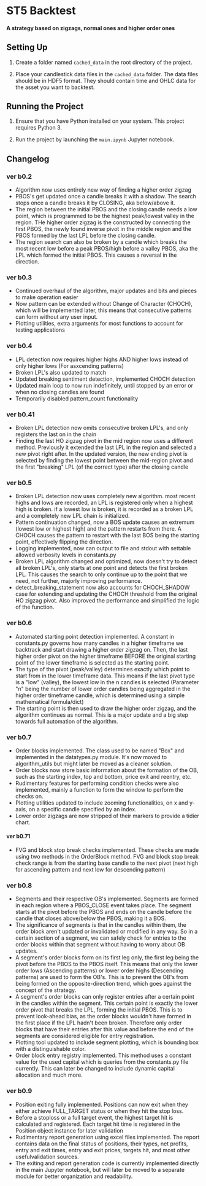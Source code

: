 # ST5 Backtest
#### A strategy based on zigzags, normal ones and higher order ones

## Setting Up

1. Create a folder named `cached_data` in the root directory of the project.

2. Place your candlestick data files in the `cached_data` folder. The data files should be in HDF5 format. They should contain time and OHLC data for the asset you want to backtest.

## Running the Project

1. Ensure that you have Python installed on your system. This project requires Python 3.

2. Run the project by launching the ```main.ipynb``` Jupyter notebook.

## Changelog

### ver b0.2
- Algorithm now uses entirely new way of finding a higher order zigzag
- PBOS's get updated once a candle breaks it with a shadow. The search stops once a candle breaks it by CLOSING, aka below/above it.
- The region between the initial PBOS and the closing candle needs a low point, which is programmed to be the highest peak/lowest valley in the region. THe higher order zigzag is the constructed by connecting the first PBOS, the newly found inverse pivot in the middle region and the PBOS formed by the last LPL before the closing candle.
- The region search can also be broken by a candle which breaks the most recent low before a peak PBOS/high before a valley PBOS, aka the LPL which formed the initial PBOS. This causes a reversal in the direction.

### ver b0.3
- Continued overhaul of the algorithm, major updates and bits and pieces to make operation easier
- Now pattern can be extended without Change of Character (CHOCH), which will be implemented later, this means that consecutive patterns can form without any user input.
- Plotting utilities, extra arguments for most functions to account for testing applications

### ver b0.4
- LPL detection now requires higher highs AND higher lows instead of only higher lows (For asxcending patterns)
- Broken LPL's also updated to match
- Updated breaking sentiment detection, implemented CHOCH detection
- Updated main loop to now run indefinitely, until stopped by an error or when no closing candles are found
- Temporarily disabled pattern_count functionality

### ver b0.41
- Broken LPL detection now omits consecutive broken LPL's, and only registers the last on in the chain
- Finding the last HO zigzag pivot in the mid region now uses a different method. Previously it extended the last LPL in the region and selected a new pivot right after. In the updated version, the new ending pivot is selected by finding the lowest point between the mid-region pivot and the first "breaking" LPL (of the correct type) after the closing candle

### ver b0.5
- Broken LPL detection now uses completely new algorithm. most recent highs and lows are recorded, an LPL is registered only when a highest high is broken. if a lowest low is broken, it is recorded as a broken LPL and a completely new LPL chain is initialized.
- Pattern continuation changed, now a BOS update causes an extremum (lowest low or highest high) and the pattern restarts from there. A CHOCH causes the pattern to restart with the last BOS being the starting point, effectively flipping the direction.
- Logging implemented, now can output to file and stdout with settable allowed verbosity levels in constants.py
- Broken LPL algorithm changed and optimized, now doesn't try to detect all broken LPL's, only starts at one point and detects the first broken LPL. This causes the search to only continue up to the point that we need, not further, majorly improving performance.
- detect_breaking_statement now also accounts for CHOCH_SHADOW case for extending and updating the CHOCH threshold from the original HO zigzag pivot. Also improved the performance and simplified the logic of the function.

### ver b0.6
- Automated starting point detection implemented. A constant in constants.py governs how many candles in a higher timeframe we backtrack and start drawing a higher order zigzag on. Then, the last higher order pivot on the higher timeframe BEFORE the original starting point of the lower timeframe is selected as the starting point. 
- The type of the pivot (peak/valley) determines exactly which point to start from in the lower timeframe data. This means if the last pivot type is a "low" (valley), the lowest low in the n candles is selected (Parameter "n" being the number of lower order candles being aggregated in the higher order timeframe candle,  which is determined using a simple mathematical formula/dict)
- The starting point is then used to draw the higher order zigzag, and the algorithm continues as normal. This is a major update and a big step towards full automation of the algorithm.

### ver b0.7
- Order blocks implemented. The class used to be named "Box" and implemented in the datatypes.py module. It's now moved to algorithm_utils but might later be moved as a cleaner solution.
- Order blocks now store basic information about the formation of the OB, such as the starting index, top and bottom, price exit and reentry, etc.
- Rudimentary features for performing condition checks were also implemented, mainly a function to form the window to perform the checks on. 
- Plotting utilities updated to include zooming functionalities, on x and y-axis, on a specific candle specified by an index.
- Lower order zigzags are now stripped of their markers to provide a tidier chart.
#### ver b0.71
- FVG and block stop break checks implemented. These checks are made using two methods in the OrderBlock method. FVG and block stop break check range is from the starting base candle to the next pivot (next high for ascending pattern and next low for descending pattern)


### ver b0.8
- Segments and their respective OB's implemented. Segments are formed in each region where a PBOS_CLOSE event takes place. The segment starts at the pivot before the PBOS and ends on the candle before the candle that closes above/below the PBOS, making it a BOS.
- The significance of segments is that in the candles within them, the order block aren't updated or invalidated or modified in any way. So in a certain section of a segment, we can safely check for entries to the order blocks within that segment without having to worry about OB updates.
- A segment's order blocks form on its first leg only, the first leg being the pivot before the PBOS to the PBOS itself. This means that only the lower order lows (Ascending patterns) or lower order highs (Descending patterns) are used to form the OB's. This is to prevent the OB's from being formed on the opposite-direction trend, which goes against the concept of the strategy.
- A segment's order blocks can only register entries after a certain point in the candles within the segment. This certain point is exactly the lower order pivot that breaks the LPL, forming the initial PBOS. This is to prevent look-ahead bias, as the order blocks wouldn't have formed in the first place if the LPL hadn't been broken. Therefore only order blocks that have their entries after this value and before the end of the segments are considered eligible for entry registration.
- Plotting tool updated to include segment plotting, which is bounding box with a distinguishable color.
- Order block entry registry implemented. This method uses a constant value for the used capital which is queries from the constants.py file currently. This can later be changed to include dynamic capital allocation and much more.


### ver b0.9
- Position exiting fully implemented. Positions can now exit when they either achieve FULL_TARGET status or when they hit the stop loss. 
- Before a stoploss or a full target event, the highest target hit is calculated and registered. Each target hit time is registered in the Position object instance for later validation
- Rudimentary report generation using excel files implemented. The report contains data on the final status of positions, their types, net profits, entry and exit times, entry and exit prices, targets hit, and most other usefulvalidation sources.
- The exiting and report generation code is currently implemented directly in the main Jupyter notebook, but will later be moved to a separate module for better organization and readability.